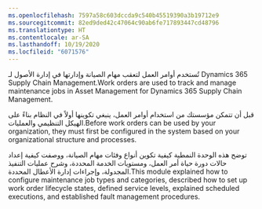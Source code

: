 ```yaml
---
ms.openlocfilehash: 7597a58c603dccda9c540b45519390a3b19712e9
ms.sourcegitcommit: 82ed9ded42c47064c90ab6fe717893447cd48796
ms.translationtype: HT
ms.contentlocale: ar-SA
ms.lasthandoff: 10/19/2020
ms.locfileid: "6071576"
---
```

<span data-ttu-id="30900-101">تُستخدم أوامر العمل لتعقب مهام الصيانة وإدارتها في إدارة الأصول لـ Dynamics 365 Supply Chain Management.</span><span class="sxs-lookup"><span data-stu-id="30900-101">Work orders are used to track and manage maintenance jobs in Asset Management for Dynamics 365 Supply Chain Management.</span></span> 

<span data-ttu-id="30900-102">قبل أن تتمكن مؤسستك من استخدام أوامر العمل، ينبغي تكوينها أولاً في النظام بناءً على الهيكل التنظيمي والعمليات.</span><span class="sxs-lookup"><span data-stu-id="30900-102">Before work orders can be used by your organization, they must first be configured in the system based on your organizational structure and processes.</span></span> 

<span data-ttu-id="30900-103">توضح هذه الوحدة النمطية كيفية تكوين أنواع وفئات مهام الصيانة، ووصفت كيفية إعداد حالات دورة حياة أمر العمل، ومستويات الخدمة المحددة، وشرح عمليات التنفيذ المجدولة، وإجراءات إدارة الأعطال المحددة.</span><span class="sxs-lookup"><span data-stu-id="30900-103">This module explained how to configure maintenance job types and categories, described how to set up work order lifecycle states, defined service levels, explained scheduled executions, and established fault management procedures.</span></span> 

